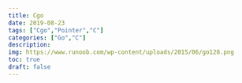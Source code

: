 ```yaml
---
title: Cgo
date: 2019-08-23
tags: ["Cgo","Pointer","C"]
categories: ["Go","C"]
description: 
img: https://www.runoob.com/wp-content/uploads/2015/06/go128.png
toc: true
draft: false
---
```

